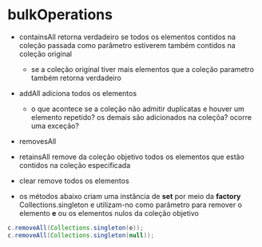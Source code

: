 # bulkOperations

* containsAll retorna verdadeiro se todos os elementos contidos na coleção passada como parâmetro estiverem também contidos na coleção original
  * se a coleção original tiver mais elementos que a coleção parametro também retorna verdadeiro 
* addAll adiciona todos os elementos
  * o que acontece se a coleção não admitir duplicatas e houver um elemento repetido? os demais são adicionados na coleçõa? ocorre uma exceção?
* removesAll 
* retainsAll remove da coleção objetivo todos os elementos que estão contidos na coleção especificada
* clear remove todos os elementos

* os métodos abaixo criam uma instância de **set** por meio da **factory** Collections.singleton e utilizam-no como parâmetro para remover o elemento **e** ou os elementos nulos da coleção objetivo

```java
c.removeAll(Collections.singleton(e));
c.removeAll(Collections.singleton(null));
```

